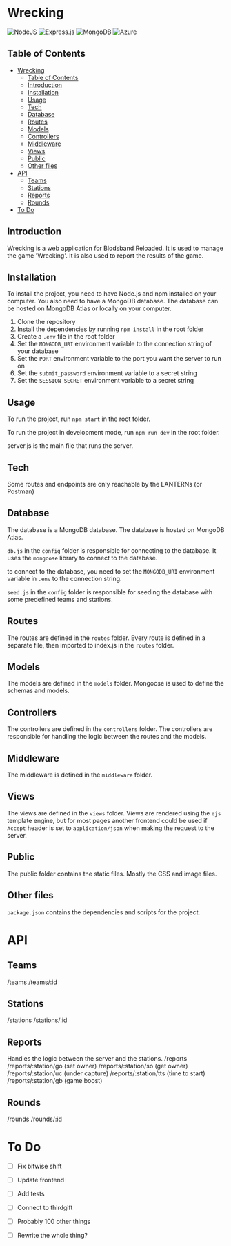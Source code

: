 # Wrecking

![NodeJS](https://img.shields.io/badge/node.js-6DA55F?style=for-the-badge&logo=node.js&logoColor=white)
![Express.js](https://img.shields.io/badge/express.js-%23404d59.svg?style=for-the-badge&logo=express&logoColor=%2361DAFB)
![MongoDB](https://img.shields.io/badge/MongoDB-%234ea94b.svg?style=for-the-badge&logo=mongodb&logoColor=white)
![Azure](https://img.shields.io/badge/azure-%230072C6.svg?style=for-the-badge&logo=microsoftazure&logoColor=white)

## Table of Contents
- [Wrecking](#wrecking)
  - [Table of Contents](#table-of-contents)
  - [Introduction](#introduction)
  - [Installation](#installation)
  - [Usage](#usage)
  - [Tech](#tech)
  - [Database](#database)
  - [Routes](#routes)
  - [Models](#models)
  - [Controllers](#controllers)
  - [Middleware](#middleware)
  - [Views](#views)
  - [Public](#public)
  - [Other files](#other-files)
- [API](#api)
  - [Teams](#teams)
  - [Stations](#stations)
  - [Reports](#reports)
  - [Rounds](#rounds)
- [To Do](#to-do)

## Introduction
Wrecking is a web application for Blodsband Reloaded. It is used to manage the game 'Wrecking'. It is also used to report the results of the game.

## Installation
To install the project, you need to have Node.js and npm installed on your computer. You also need to have a MongoDB database. The database can be hosted on MongoDB Atlas or locally on your computer.


1. Clone the repository
2. Install the dependencies by running `npm install` in the root folder
3. Create a `.env` file in the root folder
4. Set the `MONGODB_URI` environment variable to the connection string of your database
5. Set the `PORT` environment variable to the port you want the server to run on
6. Set the `submit_password` environment variable to a secret string
7. Set the `SESSION_SECRET` environment variable to a secret string


## Usage

To run the project, run `npm start` in the root folder.

To run the project in development mode, run `npm run dev` in the root folder.

server.js is the main file that runs the server. 

## Tech
Some routes and endpoints are only reachable by the LANTERNs (or Postman)


## Database

The database is a MongoDB database. The database is hosted on MongoDB Atlas. 

 `db.js` in the `config` folder is responsible for connecting to the database. It uses the `mongoose` library to connect to the database. 

 to connect to the database, you need to set the `MONGODB_URI` environment variable in `.env` to the connection string.

 `seed.js` in the `config` folder is responsible for seeding the database with some predefined teams and stations. 

## Routes

The routes are defined in the `routes` folder. 
Every route is defined in a separate file, then imported to index.js in the `routes` folder.

## Models

The models are defined in the `models` folder. 
Mongoose is used to define the schemas and models.

## Controllers

The controllers are defined in the `controllers` folder.
The controllers are responsible for handling the logic between the routes and the models.

## Middleware

The middleware is defined in the `middleware` folder.

## Views

The views are defined in the `views` folder.
Views are rendered using the `ejs` template engine, but for most pages another frontend could be used if `Accept` header is set to `application/json` when making the request to the server.

## Public

The public folder contains the static files.
Mostly the CSS and image files.

## Other files

`package.json` contains the dependencies and scripts for the project.


# API

## Teams
/teams
/teams/:id

## Stations
/stations
/stations/:id

## Reports
Handles the logic between the server and the stations.
/reports
/reports/:station/go (set owner)
/reports/:station/so (get owner)
/reports/:station/uc (under capture)
/reports/:station/tts (time to start)
/reports/:station/gb (game boost)

## Rounds
/rounds
/rounds/:id


# To Do

- [ ] Fix bitwise shift
- [ ] Update frontend
- [ ] Add  tests
- [ ] Connect to thirdgift
- [ ] Probably 100 other things
- [ ] Rewrite the whole thing?





